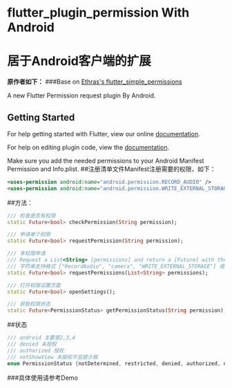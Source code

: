 # flutter_plugin_permission With Android
# 居于Android客户端的扩展
**原作者如下：**
###Base on [Ethras's flutter_simple_permissions](https://github.com/Ethras/flutter_simple_permissions)


A new Flutter Permission request plugin By Android.

## Getting Started

For help getting started with Flutter, view our online
[documentation](https://flutter.io/).

For help on editing plugin code, view the [documentation](https://flutter.io/platform-plugins/#edit-code).

Make sure you add the needed permissions to your Android Manifest Permission and Info.plist.
##注册清单文件Manifest注册需要的权限，如下：
```xml
<uses-permission android:name="android.permission.RECORD_AUDIO" />
<uses-permission android:name="android.permission.WRITE_EXTERNAL_STORAGE" />
```
##方法：
```dart
/// 检查是否有权限
static Future<bool> checkPermission(String permission);

/// 申请单个权限
static Future<bool> requestPermission(String permission);

/// 多权限申请
/// Request a List<String> [permissions] and return a [Future] with the result
/// 字符串支持格式 ["RecordAudio", "camera", "WRITE_EXTERNAL_STORAGE"] 或者字符带"android.permission.{XXX}"
static Future<bool> requestPermissions(List<String> permissions);

/// 打开权限设置页面
static Future<bool> openSettings();

/// 获取权限状态
static Future<PermissionStatus> getPermissionStatus(String permission);

```
##状态
```dart
/// android 主要是2,3,4
/// denied 未授权
/// authorized 授权
/// notShowView 未授权不显提示框
enum PermissionStatus {notDetermined, restricted, denied, authorized, notShowView}
```

###具体使用请参考Demo


